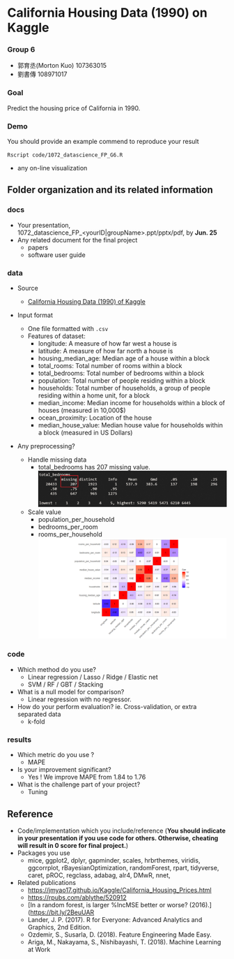 # California Housing Data (1990) on Kaggle

### Group 6
* 郭育丞(Morton Kuo) 107363015 
* 劉書傳 108971017 

### Goal
Predict the housing price of California in 1990.

### Demo 
You should provide an example commend to reproduce your result
``` text
Rscript code/1072_datascience_FP_G6.R
```
* any on-line visualization

## Folder organization and its related information

### docs
* Your presentation, 1072_datascience_FP_<yourID|groupName>.ppt/pptx/pdf, by **Jun. 25**
* Any related document for the final project
  * papers
  * software user guide

### data

* Source
  * [California Housing Data (1990) of Kaggle](https://www.kaggle.com/harrywang/housing)
* Input format
  * One file formatted with `.csv`
  * Features of dataset:
    * longitude: A measure of how far west a house is
    * latitude: A measure of how far north a house is
    * housing_median_age: Median age of a house within a block
    * total_rooms: Total number of rooms within a block
    * total_bedrooms: Total number of bedrooms within a block
    * population: Total number of people residing within a block
    * households: Total number of households, a group of people residing within a home unit, for a block
    * median_income: Median income for households within a block of houses (measured in 10,000$)
    * ocean_proximity: Location of the house
    * median_house_value: Median house value for households within a block (measured in US Dollars)
  
* Any preprocessing?
  * Handle missing data
    * total_bedrooms has 207 missing value.
      ![](docs/images/total_bedrooms_missing.png)
  * Scale value
    * population_per_household
    * bedrooms_per_room 
    * rooms_per_household
    ![](docs/images/correlation_matrix.png)
  
### code

* Which method do you use?
  * Linear regression / Lasso / Ridge / Elastic net 
  * SVM / RF / GBT / Stacking
* What is a null model for comparison?
  * Linear regression with no regressor.
* How do your perform evaluation? ie. Cross-validation, or extra separated data
  * k-fold

### results

* Which metric do you use ?
  * MAPE
* Is your improvement significant?
  * Yes ! We improve MAPE from 1.84 to 1.76
* What is the challenge part of your project?
  * Tuning

## Reference
* Code/implementation which you include/reference (__You should indicate in your presentation if you use code for others. Otherwise, cheating will result in 0 score for final project.__)
* Packages you use
  * mice, ggplot2, dplyr, gapminder, scales, hrbrthemes, viridis, ggcorrplot, rBayesianOptimization, randomForest, rpart, tidyverse, caret, pROC, regclass, adabag, alr4, DMwR, nnet,  
* Related publications
  *  https://jmyao17.github.io/Kaggle/California_Housing_Prices.html
  *  https://rpubs.com/ablythe/520912
  *  [In a random forest, is larger %IncMSE better or worse? (2016).](https://bit.ly/2BeuUAR
  *  Lander, J. P. (2017). R for Everyone: Advanced Analytics and Graphics, 2nd Edition.
  *  Ozdemir, S., Susarla, D. (2018). Feature Engineering Made Easy.
  *  Ariga, M., Nakayama, S., Nishibayashi, T. (2018). Machine Learning at Work



